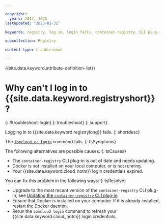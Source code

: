 ```yaml
---

copyright:
  years: 2017, 2023
lastupdated: "2023-01-31"

keywords: registry, log in, login fails, container-registry, CLI plug-in, login credentials, Docker

subcollection: Registry

content-type: troubleshoot

---
```


{{site.data.keyword.attribute-definition-list}}

# Why can't I log in to {{site.data.keyword.registryshort}}?
{: #troubleshoot-login}
{: troubleshoot}
{: support}

Logging in to {{site.data.keyword.registrylong}} fails.
{: shortdesc}

The [`ibmcloud cr login`](/docs/Registry?topic=Registry-containerregcli#bx_cr_login) command fails.
{: tsSymptoms}

The following alternatives are possible causes:
{: tsCauses}

- The `container-registry` CLI plug-in is out of date and needs updating.
- Docker is not installed on your local computer, or is not running.
- Your {{site.data.keyword.cloud_notm}} login credentials expired.

You can fix this problem in the following ways:
{: tsResolve}

- Upgrade to the most recent version of the `container-registry` CLI plug-in, see [Updating the `container-registry` CLI plug-in](/docs/Registry?topic=Registry-registry_setup_cli_namespace#registry_cli_update).
- Ensure that Docker is installed on your computer. If it is already installed, restart the Docker daemon.
- Rerun the `ibmcloud login` command to refresh your {{site.data.keyword.cloud_notm}} login credentials.
